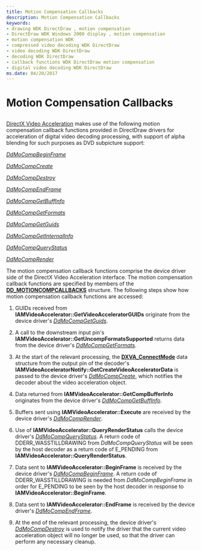 ```yaml
---
title: Motion Compensation Callbacks
description: Motion Compensation Callbacks
keywords:
- drawing WDK DirectDraw , motion compensation
- DirectDraw WDK Windows 2000 display , motion compensation
- motion compensation WDK
- compressed video decoding WDK DirectDraw
- video decoding WDK DirectDraw
- decoding WDK DirectDraw
- callback functions WDK DirectDraw motion compensation
- digital video decoding WDK DirectDraw
ms.date: 04/20/2017
---
```


# Motion Compensation Callbacks


## <span id="ddk_motion_compensation_callbacks_gg"></span><span id="DDK_MOTION_COMPENSATION_CALLBACKS_GG"></span>


[DirectX Video Acceleration](directx-video-acceleration.md) makes use of the following motion compensation callback functions provided in DirectDraw drivers for acceleration of digital video decoding processing, with support of alpha blending for such purposes as DVD subpicture support:

[*DdMoCompBeginFrame*](/windows/win32/api/ddrawint/nc-ddrawint-pdd_mocompcb_beginframe)

[*DdMoCompCreate*](/windows/win32/api/ddrawint/nc-ddrawint-pdd_mocompcb_create)

[*DdMoCompDestroy*](/windows/win32/api/ddrawint/nc-ddrawint-pdd_mocompcb_destroy)

[*DdMoCompEndFrame*](/windows/win32/api/ddrawint/nc-ddrawint-pdd_mocompcb_endframe)

[*DdMoCompGetBuffInfo*](/windows/win32/api/ddrawint/nc-ddrawint-pdd_mocompcb_getcompbuffinfo)

[*DdMoCompGetFormats*](/windows/win32/api/ddrawint/nc-ddrawint-pdd_mocompcb_getformats)

[*DdMoCompGetGuids*](/windows/win32/api/ddrawint/nc-ddrawint-pdd_mocompcb_getguids)

[*DdMoCompGetInternalInfo*](/windows/win32/api/ddrawint/nc-ddrawint-pdd_mocompcb_getinternalinfo)

[*DdMoCompQueryStatus*](/windows/win32/api/ddrawint/nc-ddrawint-pdd_mocompcb_querystatus)

[*DdMoCompRender*](/windows/win32/api/ddrawint/nc-ddrawint-pdd_mocompcb_render)

The motion compensation callback functions comprise the device driver side of the DirectX Video Acceleration interface. The motion compensation callback functions are specified by members of the [**DD\_MOTIONCOMPCALLBACKS**](/windows/win32/api/ddrawint/ns-ddrawint-dd_motioncompcallbacks) structure. The following steps show how motion compensation callback functions are accessed:

1.  GUIDs received from **IAMVideoAccelerator::GetVideoAcceleratorGUIDs** originate from the device driver's [*DdMoCompGetGuids*](/windows/win32/api/ddrawint/nc-ddrawint-pdd_mocompcb_getguids).

2.  A call to the downstream input pin's **IAMVideoAccelerator::GetUncompFormatsSupported** returns data from the device driver's [*DdMoCompGetFormats*](/windows/win32/api/ddrawint/nc-ddrawint-pdd_mocompcb_getformats).

3.  At the start of the relevant processing, the [**DXVA\_ConnectMode**](/windows-hardware/drivers/ddi/dxva/ns-dxva-_dxva_connectmode) data structure from the output pin of the decoder's **IAMVideoAcceleratorNotify::GetCreateVideoAcceleratorData** is passed to the device driver's [*DdMoCompCreate*](/windows/win32/api/ddrawint/nc-ddrawint-pdd_mocompcb_create), which notifies the decoder about the video acceleration object.

4.  Data returned from **IAMVideoAccelerator::GetCompBufferInfo** originates from the device driver's [*DdMoCompGetBuffInfo*](/windows/win32/api/ddrawint/nc-ddrawint-pdd_mocompcb_getcompbuffinfo).

5.  Buffers sent using **IAMVideoAccelerator::Execute** are received by the device driver's [*DdMoCompRender*](/windows/win32/api/ddrawint/nc-ddrawint-pdd_mocompcb_render).

6.  Use of **IAMVideoAccelerator::QueryRenderStatus** calls the device driver's [*DdMoCompQueryStatus*](/windows/win32/api/ddrawint/nc-ddrawint-pdd_mocompcb_querystatus). A return code of DDERR\_WASSTILLDRAWING from *DdMoCompQueryStatus* will be seen by the host decoder as a return code of E\_PENDING from **IAMVideoAccelerator::QueryRenderStatus**.

7.  Data sent to **IAMVideoAccelerator::BeginFrame** is received by the device driver's [*DdMoCompBeginFrame*](/windows/win32/api/ddrawint/nc-ddrawint-pdd_mocompcb_beginframe). A return code of DDERR\_WASSTILLDRAWING is needed from *DdMoCompBeginFrame* in order for E\_PENDING to be seen by the host decoder in response to **IAMVideoAccelerator::BeginFrame**.

8.  Data sent to **IAMVideoAccelerator::EndFrame** is received by the device driver's [*DdMoCompEndFrame*](/windows/win32/api/ddrawint/nc-ddrawint-pdd_mocompcb_endframe).

9.  At the end of the relevant processing, the device driver's [*DdMoCompDestroy*](/windows/win32/api/ddrawint/nc-ddrawint-pdd_mocompcb_destroy) is used to notify the driver that the current video acceleration object will no longer be used, so that the driver can perform any necessary cleanup.

 


